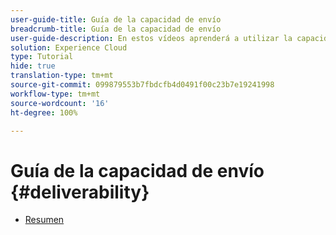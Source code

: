 ```yaml
---
user-guide-title: Guía de la capacidad de envío
breadcrumb-title: Guía de la capacidad de envío
user-guide-description: En estos vídeos aprenderá a utilizar la capacidad de envío.
solution: Experience Cloud
type: Tutorial
hide: true
translation-type: tm+mt
source-git-commit: 099879553b7fbdcfb4d0491f00c23b7e19241998
workflow-type: tm+mt
source-wordcount: '16'
ht-degree: 100%

---
```



# Guía de la capacidad de envío {#deliverability}

+ [Resumen](overview.md)
